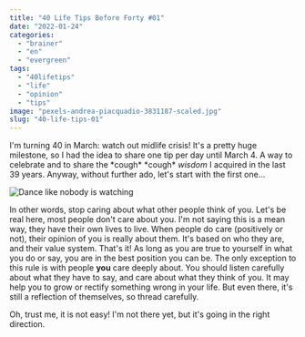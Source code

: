 ```yaml
---
title: "40 Life Tips Before Forty #01"
date: "2022-01-24"
categories: 
  - "brainer"
  - "en"
  - "evergreen"
tags: 
  - "40lifetips"
  - "life"
  - "opinion"
  - "tips"
image: "pexels-andrea-piacquadio-3831187-scaled.jpg"
slug: "40-life-tips-01"
---
```


I'm turning 40 in March: watch out midlife crisis! It's a pretty huge milestone, so I had the idea to share one tip per day until March 4. A way to celebrate and to share the \*cough\* \*cough\* _wisdom_ I acquired in the last 39 years. Anyway, without further ado, let's start with the first one...

![Dance like nobody is watching](images/dance.png)

In other words, stop caring about what other people think of you. Let's be real here, most people don't care about you. I'm not saying this is a mean way, they have their own lives to live. When people do care (positively or not), their opinion of you is really about them. It's based on who they are, and their value system. That's it! As long as you are true to yourself in what you do or say, you are in the best position you can be. The only exception to this rule is with people **you** care deeply about. You should listen carefully about what they have to say, and care about what they think of you. It may help you to grow or rectify something wrong in your life. But even there, it's still a reflection of themselves, so thread carefully.

Oh, trust me, it is not easy! I'm not there yet, but it's going in the right direction.
